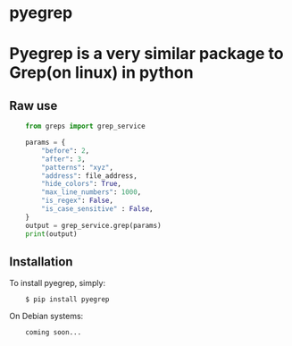# pyegrep

Pyegrep is a very similar package to Grep(on linux) in python
=======


Raw use
-------


```python   
    from greps import grep_service

    params = {
        "before": 2,
        "after": 3,
        "patterns": "xyz",
        "address": file_address,
        "hide_colors": True,
        "max_line_numbers": 1000,
        "is_regex": False,
        "is_case_sensitive" : False,
    }
    output = grep_service.grep(params)
    print(output)
```




Installation
------------

To install pyegrep, simply:

```shell
    $ pip install pyegrep
```

On Debian systems:

```shell
    coming soon...
```
